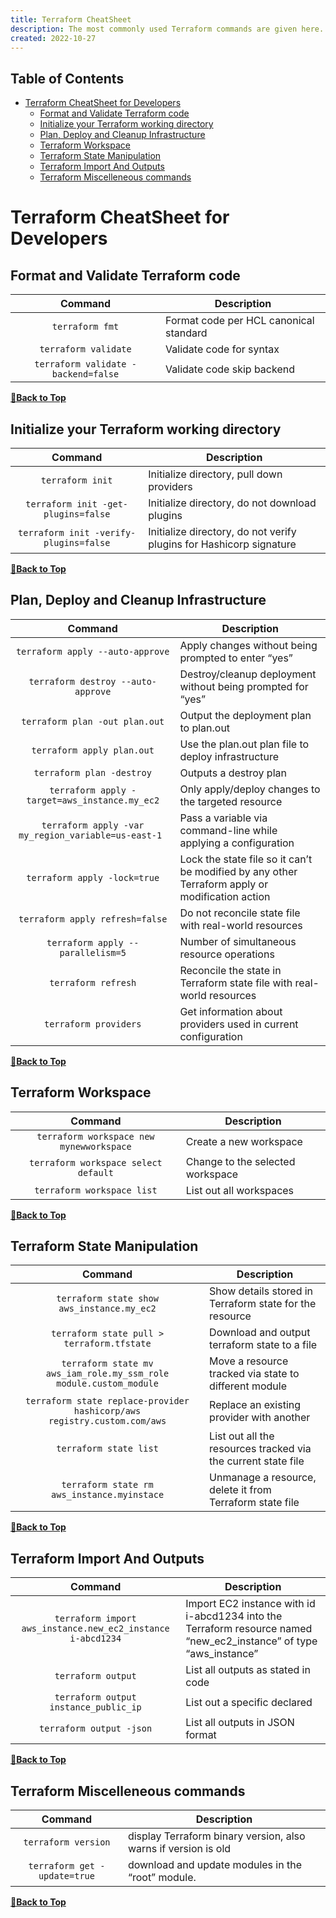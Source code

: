 ```yaml
---
title: Terraform CheatSheet
description: The most commonly used Terraform commands are given here.
created: 2022-10-27
---
```


## Table of Contents

- [Terraform CheatSheet for Developers](#terraform-cheatsheet-for-developers)
  - [Format and Validate Terraform code](#format-and-validate-terraform-code)
  - [Initialize your Terraform working directory](#initialize-your-terraform-working-directory)
  - [Plan, Deploy and Cleanup Infrastructure](#plan-deploy-and-cleanup-infrastructure)
  - [Terraform Workspace](#terraform-workspace)
  - [Terraform State Manipulation](#terraform-state-manipulation)
  - [Terraform Import And Outputs](#terraform-import-and-outputs)
  - [Terraform Miscelleneous commands](#terraform-miscelleneous-commands)

# Terraform CheatSheet for Developers

## Format and Validate Terraform code

| Command                               | Description                              |
| :-----------------------------------: | ---------------------------------------- |
| `terraform fmt`                       | Format code per HCL canonical standard   |
| `terraform validate`                  | Validate code for syntax                 |
| `terraform validate -backend=false`   | Validate code skip backend               |

**[🔼Back to Top](#table-of-contents)**

## Initialize your Terraform working directory

| Command                                   | Description                                                           |
| :---------------------------------------: | --------------------------------------------------------------------- |
| `terraform init`                          | Initialize directory, pull down providers                             |
| `terraform init -get-plugins=false`       | Initialize directory, do not download plugins                         |
| `terraform init -verify-plugins=false`    | Initialize directory, do not verify plugins for Hashicorp signature   |

**[🔼Back to Top](#table-of-contents)**

## Plan, Deploy and Cleanup Infrastructure

| Command                                              | Description                                                                                      |
| :--------------------------------------------------: | ------------------------------------------------------------------------------------------------ |
| `terraform apply --auto-approve`                     | Apply changes without being prompted to enter “yes”                                              |
| `terraform destroy --auto-approve`                   | Destroy/cleanup deployment without being prompted for “yes”                                      |
| `terraform plan -out plan.out`                       | Output the deployment plan to plan.out                                                           |
| `terraform apply plan.out`                           | Use the plan.out plan file to deploy infrastructure                                              |
| `terraform plan -destroy`                            | Outputs a destroy plan                                                                           |
| `terraform apply -target=aws_instance.my_ec2`        | Only apply/deploy changes to the targeted resource                                               |
| `terraform apply -var my_region_variable=us-east-1 ` | Pass a variable via command-line while applying a configuration                                  |
| `terraform apply -lock=true`                         | Lock the state file so it can’t be modified by any other Terraform apply or modification action  |
| `terraform apply refresh=false`                      | Do not reconcile state file with real-world resources                                            |
| `terraform apply --parallelism=5`                    | Number of simultaneous resource operations                                                       |
| `terraform refresh`                                  | Reconcile the state in Terraform state file with real-world resources                            |
| `terraform providers`                                | Get information about providers used in current configuration                                    |

**[🔼Back to Top](#table-of-contents)**

## Terraform Workspace

| Command                                   | Description                           |
| :---------------------------------------: | ------------------------------------- |
| `terraform workspace new mynewworkspace`  | Create a new workspace                |
| `terraform workspace select default`      | Change to the selected workspace      |
| `terraform workspace list`                | List out all workspaces               |

**[🔼Back to Top](#table-of-contents)**

## Terraform State Manipulation

| Command                                                                   | Description                                                         |
| :-----------------------------------------------------------------------: | ------------------------------------------------------------------- |
| `terraform state show aws_instance.my_ec2`                                | Show details stored in Terraform state for the resource             |
| `terraform state pull > terraform.tfstate`                                | Download and output terraform state to a file                       |
| `terraform state mv aws_iam_role.my_ssm_role module.custom_module`        | Move a resource tracked via state to different module               |
| `terraform state replace-provider hashicorp/aws registry.custom.com/aws`  | Replace an existing provider with another                           |
| `terraform state list`                                                    | List out all the resources tracked via the current state file       |
| `terraform state rm  aws_instance.myinstace`                              | Unmanage a resource, delete it from Terraform state file            |

**[🔼Back to Top](#table-of-contents)**

## Terraform Import And Outputs

| Command                                                      | Description                               |
| :----------------------------------------------------------: | ----------------------------------------- |
| `terraform import aws_instance.new_ec2_instance i-abcd1234`  | Import EC2 instance with id i-abcd1234 into the Terraform resource named “new_ec2_instance” of type “aws_instance” |
| `terraform output`                                           | List all outputs as stated in code         |
| `terraform output instance_public_ip`                        | List out a specific declared               |
| `terraform output -json`                                     | List all outputs in JSON format            |

**[🔼Back to Top](#table-of-contents)**

## Terraform Miscelleneous commands

| Command                                   | Description                                                              |
| :---------------------------------------: | ------------------------------------------------------------------------ |
| `terraform version`                       | display Terraform binary version, also warns if version is old           |
| `terraform get -update=true`              | download and update modules in the “root” module.                        |

**[🔼Back to Top](#table-of-contents)**

